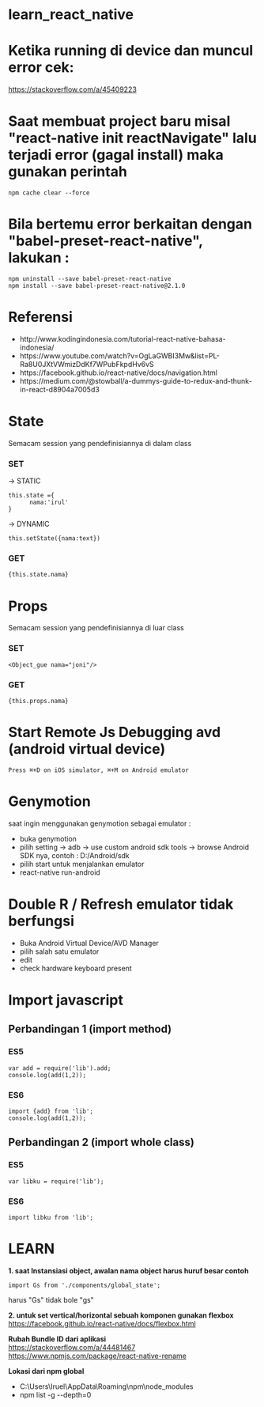 # learn_react_native

# Ketika running di device dan muncul error cek:
https://stackoverflow.com/a/45409223

# Saat membuat project baru misal "react-native init reactNavigate" lalu terjadi error (gagal install) maka gunakan perintah

```
npm cache clear --force
```

# Bila bertemu error berkaitan dengan "babel-preset-react-native", lakukan :

```
npm uninstall --save babel-preset-react-native
npm install --save babel-preset-react-native@2.1.0
```


# Referensi
<ul>
      <li>http://www.kodingindonesia.com/tutorial-react-native-bahasa-indonesia/</li>
      <li>https://www.youtube.com/watch?v=OgLaGWBI3Mw&list=PL-Ra8U0JXtVWmizDdKf7WPubFkpdHv6vS</li>
      <li>https://facebook.github.io/react-native/docs/navigation.html</li>
      <li>https://medium.com/@stowball/a-dummys-guide-to-redux-and-thunk-in-react-d8904a7005d3</li>
	  
</ul>


# State
Semacam session yang pendefinisiannya di dalam class

<h3>SET</h3>

-> STATIC
```
this.state ={
      nama:'irul'
}
```

-> DYNAMIC
```
this.setState({nama:text})
```

<h3>GET</h3>

```
{this.state.nama}
```

# Props 
Semacam session yang pendefinisiannya di luar class

<h3>SET</h3>

```
<Object_gue nama="joni"/>
```
<h3>GET</h3>

```
{this.props.nama}
```

# Start Remote Js Debugging avd (android virtual device)
```
Press ⌘+D on iOS simulator, ⌘+M on Android emulator
```
# Genymotion
saat ingin menggunakan genymotion sebagai emulator : 
- buka genymotion
- pilih setting -> adb -> use custom android sdk tools -> browse Android SDK nya, contoh : D:/Android/sdk
- pilih start untuk menjalankan emulator
- react-native run-android

# Double R / Refresh emulator tidak berfungsi
- Buka Android Virtual Device/AVD Manager
- pilih salah satu emulator
- edit
- check hardware keyboard present

# Import javascript
## Perbandingan 1 (import method)
### ES5
```
var add = require('lib').add; 
console.log(add(1,2));
```
### ES6
```
import {add} from 'lib';
console.log(add(1,2));
```
## Perbandingan 2 (import whole class)
### ES5
```
var libku = require('lib'); 
```
### ES6
```
import libku from 'lib';
```



# LEARN
<b>1. saat Instansiasi object, awalan nama object harus huruf besar contoh</b>

```
import Gs from './components/global_state';
```

harus "Gs" tidak bole "gs"

<b>2. untuk set vertical/horizontal sebuah komponen gunakan flexbox</b><br/>
https://facebook.github.io/react-native/docs/flexbox.html

<b>Rubah Bundle ID dari aplikasi</b><br/>
https://stackoverflow.com/a/44481467
https://www.npmjs.com/package/react-native-rename

<b>Lokasi dari npm global</b>
- C:\Users\Iruel\AppData\Roaming\npm\node_modules
- npm list -g --depth=0

